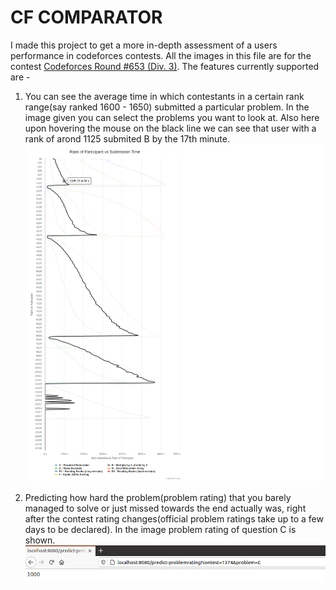 # CF COMPARATOR  
I made this project to get a more in-depth assessment of a users performance in codeforces contests. All the images in this file are for the contest [Codeforces Round #653 (Div. 3)](https://codeforces.com/contest/1374). The features currently supported are - 
1) You can see the average time in which contestants in a certain rank range(say ranked 1600 - 1650) submitted a particular problem. In the image given you can select the problems you want to look at. Also here upon hovering the mouse on the black line we can see that user with a rank of arond 1125 submited B by the 17th minute.  
![Rank vs Time Image](./assets/RankvsTime.png)   

2) Predicting how hard the problem(problem rating) that you barely managed to solve or just missed towards the end actually was, right after the contest rating changes(official problem ratings take up to a few days to be declared). In the image problem rating of question C is shown.
![Problem Rating Image](./assets/ProblemRating.jpeg)